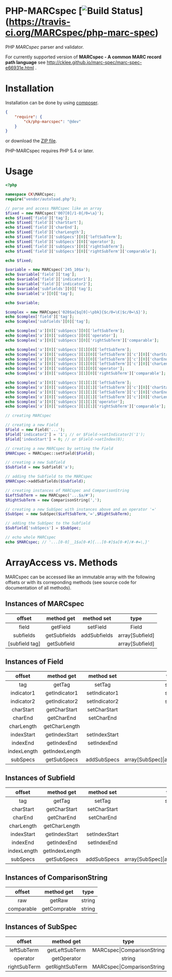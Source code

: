 # PHP-MARCspec [![Build Status](https://travis-ci.org/MARCspec/php-marc-spec.svg?branch=master)] (https://travis-ci.org/MARCspec/php-marc-spec)

PHP *MARCspec* parser and validator.

For currently supported version of **MARCspec - A common MARC record path language** see http://cklee.github.io/marc-spec/marc-spec-e66931e.html .

# Installation

Installation can be done by using [composer](https://getcomposer.org/doc/00-intro.md).

```json
{
    "require": {
        "ck/php-marcspec": "@dev"
    }
}
```

or download the [ZIP file](https://github.com/MARCspec/php-marc-spec/archive/master.zip).

PHP-MARCspec requires PHP 5.4 or later.

# Usage

```php
<?php

namespace CK\MARCspec;
require("vendor/autoload.php");

// parse and access MARCspec like an array
$fixed = new MARCspec('007[0]/1-8{/0=\a}');
echo $fixed['field']['tag'];                                                  // '007'
echo $fixed['field']['charStart'];                                            // 1
echo $fixed['field']['charEnd'];                                              // 8
echo $fixed['field']['charLength'];                                           // 8
echo $fixed['field']['subSpecs'][0]['leftSubTerm'];                           // '007[0-0]/0-0'
echo $fixed['field']['subSpecs'][0]['operator'];                              // '='
echo $fixed['field']['subSpecs'][0]['rightSubTerm'];                          // '\a'
echo $fixed['field']['subSpecs'][0]['rightSubTerm']['comparable'];            // 'a'

echo $fixed;                                                                  // '007[0-0]/1-8{007[0-0]/0=\a}'

$variable = new MARCspec('245_10$a');
echo $variable['field']['tag'];                                               // '245'
echo $variable['field']['indicator1'];                                        // '1'
echo $variable['field']['indicator2'];                                        // '0'
echo $variable['subfields'][0]['tag'];                                        // 'a'
echo $variable['a'][0]['tag'];                                                // 'a'

echo $variable;                                                               // '245[0-#]_10$a'

$complex = new MARCspec('020$a{$q[0]~\pbk}{$c/0=\€|$c/0=\$}');
echo $complex['field']['tag'];                                                // '020'
echo $complex['subfields'][0]['tag'];                                         // 'a'

echo $complex['a'][0]['subSpecs'][0]['leftSubTerm'];                          // '020[0-#]$q[0-0]'
echo $complex['a'][0]['subSpecs'][0]['operator'];                             // '~'
echo $complex['a'][0]['subSpecs'][0]['rightSubTerm']['comparable'];           // 'pbk'

echo $complex['a'][0]['subSpecs'][1][0]['leftSubTerm'];                       // '020[0-#]$c[0-#]/0-0'
echo $complex['a'][0]['subSpecs'][1][0]['leftSubTerm']['c'][0]['charStart'];  // 0
echo $complex['a'][0]['subSpecs'][1][0]['leftSubTerm']['c'][0]['charEnd'];    // 0
echo $complex['a'][0]['subSpecs'][1][0]['leftSubTerm']['c'][0]['charLength']; // 1
echo $complex['a'][0]['subSpecs'][1][0]['operator'];                          // '='
echo $complex['a'][0]['subSpecs'][1][0]['rightSubTerm']['comparable'];        // '€'

echo $complex['a'][0]['subSpecs'][1][1]['leftSubTerm'];                       // '020[0-#]$c[0-#]/0-0'
echo $complex['a'][0]['subSpecs'][1][1]['leftSubTerm']['c'][0]['charStart'];  // 0
echo $complex['a'][0]['subSpecs'][1][1]['leftSubTerm']['c'][0]['charEnd'];    // 0
echo $complex['a'][0]['subSpecs'][1][1]['leftSubTerm']['c'][0]['charLength']; // 1
echo $complex['a'][0]['subSpecs'][1][1]['operator'];                          // '='
echo $complex['a'][0]['subSpecs'][1][1]['rightSubTerm']['comparable'];        // '$'

// creating MARCspec

// creating a new Field
$Field = new Field('...');
$Field['indicator2'] = '1'; // or $Field->setIndicator2('1');
$Field['indexStart'] = 0; // or $Field->setIndex(0);

// creating a new MARCspec by setting the Field
$MARCspec = MARCspec::setField($Field);

// creating a new Subfield
$Subfield = new Subfield('a');

// adding the Subfield to the MARCspec
$MARCspec->addSubfields($Subfield);

// creating instances of MARCspec and ComparisonString
$LeftSubTerm = new MARCspec('...$a/#');
$RightSubTerm = new ComparisonString(',');

// creating a new SubSpec with instances above and an operator '='
$SubSpec = new SubSpec($LeftSubTerm,'=',$RightSubTerm);

// adding the SubSpec to the Subfield
$Subfield['subSpecs'] = $SubSpec;

// echo whole MARCspec
echo $MARCspec; // '...[0-0]__1$a[0-#]{...[0-#]$a[0-#]/#-#=\,}' 
```

# ArrayAccess vs. Methods

MARCspec can be accessed like an immutable array with the following offsets or with its correponding methods (see source code for documentation of all methods).

## Instances of MARCspec

| offset    | method get    | method set   | type  |
|:---------:|:-------------:|:------------:|:-----:|
| field     | getField      | setField     | Field |
| subfields | getSubfields  | addSubfields | array\[Subfield] |
| \[subfield tag] | getSubfield |          | array\[Subfield] |

## Instances of Field

| offset    | method get    | method set    | type  |
|:---------:|:-------------:|:-------------:|:-----:|
| tag       | getTag        | setTag        | string |
| indicator1| getIndicator1 | setIndicator1 | string |
| indicator2| getIndicator2 | setIndicator2 | string |
| charStart | getCharStart  | setCharStart  | int |
| charEnd   | getCharEnd    | setCharEnd    | int |
| charLength| getCharLength |               | int |
| indexStart| getIndexStart | setIndexStart | int |
| indexEnd  | getIndexEnd   | setIndexEnd   | int |
| indexLength| getIndexLength |             | int |
| subSpecs  | getSubSpecs   | addSubSpecs   | array\[SubSpec]&#124;array\[array\[SubSpec]] |

## Instances of Subfield

| offset    | method get    | method set    | type  |
|:---------:|:-------------:|:-------------:|:-----:|
| tag       | getTag        | setTag        | string |
| charStart | getCharStart  | setCharStart  | int |
| charEnd   | getCharEnd    | setCharEnd    | int |
| charLength| getCharLength |               | int |
| indexStart| getIndexStart | setIndexStart | int |
| indexEnd  | getIndexEnd   | setIndexEnd   | int |
| indexLength| getIndexLength |             | int |
| subSpecs  | getSubSpecs   | addSubSpecs   | array\[SubSpec]&#124;array\[array\[SubSpec]] |

## Instances of ComparisonString

| offset    | method get    | type  |
|:---------:|:-------------:|:-----:|
| raw       | getRaw        | string |
| comparable| getComprable  | string |

## Instances of SubSpec

| offset       | method get      | type  |
|:------------:|:---------------:|:-----:|
| leftSubTerm  | getLeftSubTerm  | MARCspec&#124;ComparisonString |
| operator     | getOperator     | string |
| rightSubTerm | getRightSubTerm | MARCspec&#124;ComparisonString |
